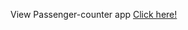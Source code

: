 View Passenger-counter app <a href="https://mdtaaib.github.io/passengers-counter/" target="_blank" > Click here! </a>
